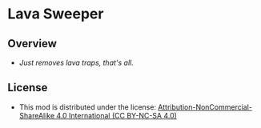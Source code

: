 # Lava Sweeper

## Overview

  - _Just removes lava traps, that's all._

## License

  - This mod is distributed under the
  license: [Attribution-NonCommercial-ShareAlike 4.0 International (CC BY-NC-SA 4.0)](https://creativecommons.org/licenses/by-nc-sa/4.0/legalcode)